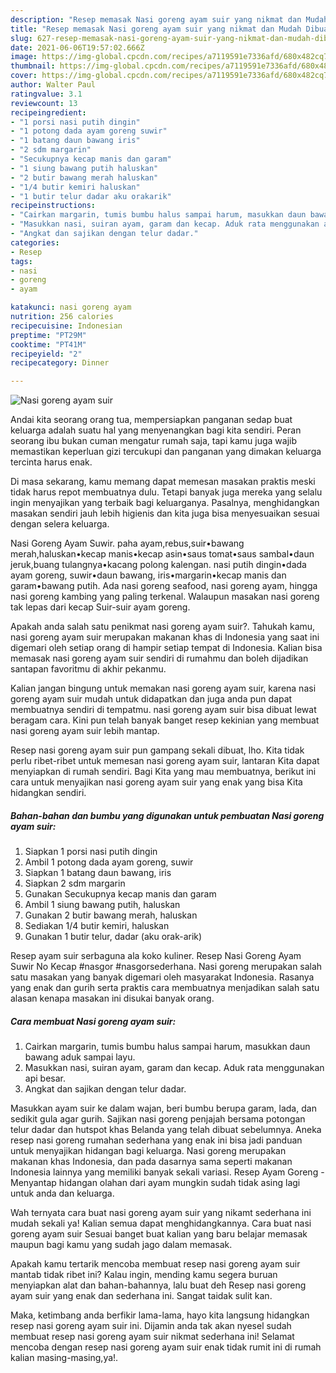 ```yaml
---
description: "Resep memasak Nasi goreng ayam suir yang nikmat dan Mudah Dibuat"
title: "Resep memasak Nasi goreng ayam suir yang nikmat dan Mudah Dibuat"
slug: 627-resep-memasak-nasi-goreng-ayam-suir-yang-nikmat-dan-mudah-dibuat
date: 2021-06-06T19:57:02.666Z
image: https://img-global.cpcdn.com/recipes/a7119591e7336afd/680x482cq70/nasi-goreng-ayam-suir-foto-resep-utama.jpg
thumbnail: https://img-global.cpcdn.com/recipes/a7119591e7336afd/680x482cq70/nasi-goreng-ayam-suir-foto-resep-utama.jpg
cover: https://img-global.cpcdn.com/recipes/a7119591e7336afd/680x482cq70/nasi-goreng-ayam-suir-foto-resep-utama.jpg
author: Walter Paul
ratingvalue: 3.1
reviewcount: 13
recipeingredient:
- "1 porsi nasi putih dingin"
- "1 potong dada ayam goreng suwir"
- "1 batang daun bawang iris"
- "2 sdm margarin"
- "Secukupnya kecap manis dan garam"
- "1 siung bawang putih haluskan"
- "2 butir bawang merah haluskan"
- "1/4 butir kemiri haluskan"
- "1 butir telur dadar aku orakarik"
recipeinstructions:
- "Cairkan margarin, tumis bumbu halus sampai harum, masukkan daun bawang aduk sampai layu."
- "Masukkan nasi, suiran ayam, garam dan kecap. Aduk rata menggunakan api besar."
- "Angkat dan sajikan dengan telur dadar."
categories:
- Resep
tags:
- nasi
- goreng
- ayam

katakunci: nasi goreng ayam 
nutrition: 256 calories
recipecuisine: Indonesian
preptime: "PT29M"
cooktime: "PT41M"
recipeyield: "2"
recipecategory: Dinner

---
```



![Nasi goreng ayam suir](https://img-global.cpcdn.com/recipes/a7119591e7336afd/680x482cq70/nasi-goreng-ayam-suir-foto-resep-utama.jpg)

Andai kita seorang orang tua, mempersiapkan panganan sedap buat keluarga adalah suatu hal yang menyenangkan bagi kita sendiri. Peran seorang ibu bukan cuman mengatur rumah saja, tapi kamu juga wajib memastikan keperluan gizi tercukupi dan panganan yang dimakan keluarga tercinta harus enak.

Di masa  sekarang, kamu memang dapat memesan masakan praktis meski tidak harus repot membuatnya dulu. Tetapi banyak juga mereka yang selalu ingin menyajikan yang terbaik bagi keluarganya. Pasalnya, menghidangkan masakan sendiri jauh lebih higienis dan kita juga bisa menyesuaikan sesuai dengan selera keluarga. 

Nasi Goreng Ayam Suwir. paha ayam,rebus,suir•bawang merah,haluskan•kecap manis•kecap asin•saus tomat•saus sambal•daun jeruk,buang tulangnya•kacang polong kalengan. nasi putih dingin•dada ayam goreng, suwir•daun bawang, iris•margarin•kecap manis dan garam•bawang putih. Ada nasi goreng seafood, nasi goreng ayam, hingga nasi goreng kambing yang paling terkenal. Walaupun masakan nasi goreng tak lepas dari kecap Suir-suir ayam goreng.

Apakah anda salah satu penikmat nasi goreng ayam suir?. Tahukah kamu, nasi goreng ayam suir merupakan makanan khas di Indonesia yang saat ini digemari oleh setiap orang di hampir setiap tempat di Indonesia. Kalian bisa memasak nasi goreng ayam suir sendiri di rumahmu dan boleh dijadikan santapan favoritmu di akhir pekanmu.

Kalian jangan bingung untuk memakan nasi goreng ayam suir, karena nasi goreng ayam suir mudah untuk didapatkan dan juga anda pun dapat membuatnya sendiri di tempatmu. nasi goreng ayam suir bisa dibuat lewat beragam cara. Kini pun telah banyak banget resep kekinian yang membuat nasi goreng ayam suir lebih mantap.

Resep nasi goreng ayam suir pun gampang sekali dibuat, lho. Kita tidak perlu ribet-ribet untuk memesan nasi goreng ayam suir, lantaran Kita dapat menyiapkan di rumah sendiri. Bagi Kita yang mau membuatnya, berikut ini cara untuk menyajikan nasi goreng ayam suir yang enak yang bisa Kita hidangkan sendiri.

<!--inarticleads1-->

##### Bahan-bahan dan bumbu yang digunakan untuk pembuatan Nasi goreng ayam suir:

1. Siapkan 1 porsi nasi putih dingin
1. Ambil 1 potong dada ayam goreng, suwir
1. Siapkan 1 batang daun bawang, iris
1. Siapkan 2 sdm margarin
1. Gunakan Secukupnya kecap manis dan garam
1. Ambil 1 siung bawang putih, haluskan
1. Gunakan 2 butir bawang merah, haluskan
1. Sediakan 1/4 butir kemiri, haluskan
1. Gunakan 1 butir telur, dadar (aku orak-arik)


Resep ayam suir serbaguna ala koko kuliner. Resep Nasi Goreng Ayam Suwir No Kecap #nasgor #nasgorsederhana. Nasi goreng merupakan salah satu masakan yang banyak digemari oleh masyarakat Indonesia. Rasanya yang enak dan gurih serta praktis cara membuatnya menjadikan salah satu alasan kenapa masakan ini disukai banyak orang. 

<!--inarticleads2-->

##### Cara membuat Nasi goreng ayam suir:

1. Cairkan margarin, tumis bumbu halus sampai harum, masukkan daun bawang aduk sampai layu.
1. Masukkan nasi, suiran ayam, garam dan kecap. Aduk rata menggunakan api besar.
1. Angkat dan sajikan dengan telur dadar.


Masukkan ayam suir ke dalam wajan, beri bumbu berupa garam, lada, dan sedikit gula agar gurih. Sajikan nasi goreng penjajah bersama potongan telur dadar dan hutspot khas Belanda yang telah dibuat sebelumnya. Aneka resep nasi goreng rumahan sederhana yang enak ini bisa jadi panduan untuk menyajikan hidangan bagi keluarga. Nasi goreng merupakan makanan khas Indonesia, dan pada dasarnya sama seperti makanan Indonesia lainnya yang memiliki banyak sekali variasi. Resep Ayam Goreng - Menyantap hidangan olahan dari ayam mungkin sudah tidak asing lagi untuk anda dan keluarga. 

Wah ternyata cara buat nasi goreng ayam suir yang nikamt sederhana ini mudah sekali ya! Kalian semua dapat menghidangkannya. Cara buat nasi goreng ayam suir Sesuai banget buat kalian yang baru belajar memasak maupun bagi kamu yang sudah jago dalam memasak.

Apakah kamu tertarik mencoba membuat resep nasi goreng ayam suir mantab tidak ribet ini? Kalau ingin, mending kamu segera buruan menyiapkan alat dan bahan-bahannya, lalu buat deh Resep nasi goreng ayam suir yang enak dan sederhana ini. Sangat taidak sulit kan. 

Maka, ketimbang anda berfikir lama-lama, hayo kita langsung hidangkan resep nasi goreng ayam suir ini. Dijamin anda tak akan nyesel sudah membuat resep nasi goreng ayam suir nikmat sederhana ini! Selamat mencoba dengan resep nasi goreng ayam suir enak tidak rumit ini di rumah kalian masing-masing,ya!.

